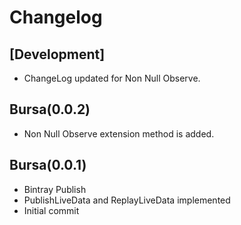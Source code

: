 # Changelog

## [Development]
- ChangeLog updated for Non Null Observe.

## Bursa(0.0.2)
- Non Null Observe extension method is added.

## Bursa(0.0.1)
- Bintray Publish
- PublishLiveData and ReplayLiveData implemented
- Initial commit

